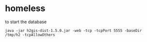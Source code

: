 # homeless

to start the database 

```java -jar h2gis-dist-1.5.0.jar -web -tcp -tcpPort 5555 -baseDir /tmp/h2 -tcpAllowOthers```
